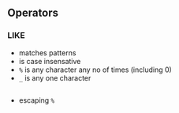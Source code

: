 ## Operators



### LIKE

- matches patterns
- is case insensative
- `%` is any character any no of times (including 0)
- `_` is any one character 

```
```

- escaping `%`

```
```
